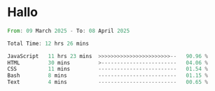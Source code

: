 # Hallo
<!--START_SECTION:waka-->

```rust
From: 09 March 2025 - To: 08 April 2025

Total Time: 12 hrs 26 mins

JavaScript   11 hrs 23 mins  >>>>>>>>>>>>>>>>>>>>>>>--   90.96 %
HTML         30 mins         >------------------------   04.06 %
CSS          11 mins         -------------------------   01.54 %
Bash         8 mins          -------------------------   01.15 %
Text         4 mins          -------------------------   00.65 %
```

<!--END_SECTION:waka-->
